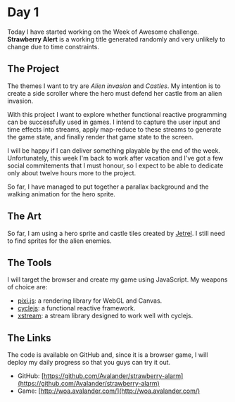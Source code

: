 # Day 1

Today I have started working on the Week of Awesome challenge. **Strawberry Alert** is a working title generated randomly and very unlikely to change due to time constraints.

## The Project

The themes I want to try are *Alien invasion* and *Castles*. My intention is to create a side scroller where the hero must defend her castle from an alien invasion.

With this project I want to explore whether functional reactive programming can be successfully used in games. I intend to capture the user input and time effects into streams, apply map-reduce to these streams to generate the game state, and finally render that game state to the screen.

I will be happy if I can deliver something playable by the end of the week. Unfortunately, this week I'm back to work after vacation and I've got a few social commitements that I must honour, so I expect to be able to dedicate only about twelve hours more to the project.

So far, I have managed to put together a parallax background and the walking animation for the hero sprite.

## The Art

So far, I am using a hero sprite and castle tiles created by [Jetrel](https://opengameart.org/content/castle-platformer). I still need to find sprites for the alien enemies.

## The Tools

I will target the browser and create my game using JavaScript. My weapons of choice are:
- [pixi.js](http://www.pixijs.com/): a rendering library for WebGL and Canvas.
- [cyclejs](https://cycle.js.org/): a functional reactive framework. 
- [xstream](https://github.com/staltz/xstream): a stream library designed to work well with cyclejs.

## The Links

The code is available on GitHub and, since it is a browser game, I will deploy my daily progress so that you guys can try it out.

- GitHub: [https://github.com/Avalander/strawberry-alarm](https://github.com/Avalander/strawberry-alarm)
- Game: [http://woa.avalander.com/](http://woa.avalander.com/)
